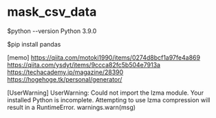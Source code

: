 # mask_csv_data
$python --version
Python 3.9.0

$pip install pandas

[memo]
https://qiita.com/motoki1990/items/0274d8bcf1a97fe4a869
https://qiita.com/ysdyt/items/9ccca82fc5b504e7913a
https://techacademy.jp/magazine/28390
https://hogehoge.tk/personal/generator/

[UserWarning]
UserWarning: Could not import the lzma module. Your installed Python is incomplete. Attempting to use lzma compression will result in a RuntimeError.
warnings.warn(msg)